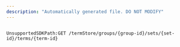 ```yaml
---
description: "Automatically generated file. DO NOT MODIFY"
---
```


```powershellv2

UnsupportedSDKPath:GET /termStore/groups/{group-id}/sets/{set-id}/terms/{term-id}

```